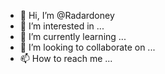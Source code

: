 - 👋 Hi, I’m @Radardoney
- 👀 I’m interested in ...
- 🌱 I’m currently learning ...
- 💞️ I’m looking to collaborate on ...
- 📫 How to reach me ...

<!---
Radardoney/Radardoney is a ✨ special ✨ repository because its `README.md` (this file) appears on your GitHub profile.
You can click the Preview link to take a look at your changes.
--->
